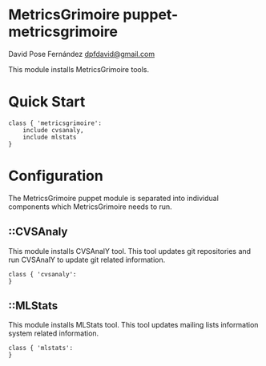 # MetricsGrimoire puppet-metricsgrimoire

David Pose Fernández <dpfdavid@gmail.com>

This module installs MetricsGrimoire tools.

# Quick Start

	class { 'metricsgrimoire':
		include cvsanaly,
		include mlstats
	}

# Configuration

The MetricsGrimoire puppet module is separated into individual components which MetricsGrimoire needs to run.

## ::CVSAnaly

This module installs CVSAnalY tool. This tool updates git repositories and run CVSAnalY to update git related information.

	class { 'cvsanaly':
	}

## ::MLStats

This module installs MLStats tool. This tool updates mailing lists information system related information.

	class { 'mlstats':
	}
